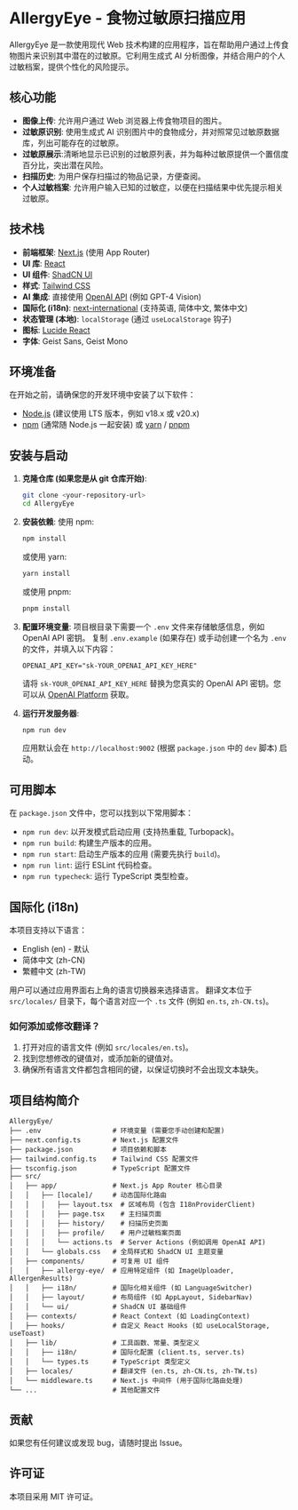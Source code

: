 
# AllergyEye - 食物过敏原扫描应用

AllergyEye 是一款使用现代 Web 技术构建的应用程序，旨在帮助用户通过上传食物图片来识别其中潜在的过敏原。它利用生成式 AI 分析图像，并结合用户的个人过敏档案，提供个性化的风险提示。

## 核心功能

-   **图像上传**: 允许用户通过 Web 浏览器上传食物项目的图片。
-   **过敏原识别**: 使用生成式 AI 识别图片中的食物成分，并对照常见过敏原数据库，列出可能存在的过敏原。
-   **过敏原展示**:清晰地显示已识别的过敏原列表，并为每种过敏原提供一个置信度百分比，突出潜在风险。
-   **扫描历史**: 为用户保存扫描过的物品记录，方便查阅。
-   **个人过敏档案**: 允许用户输入已知的过敏症，以便在扫描结果中优先提示相关过敏原。

## 技术栈

-   **前端框架**: [Next.js](https://nextjs.org/) (使用 App Router)
-   **UI 库**: [React](https://reactjs.org/)
-   **UI 组件**: [ShadCN UI](https://ui.shadcn.com/)
-   **样式**: [Tailwind CSS](https://tailwindcss.com/)
-   **AI 集成**: 直接使用 [OpenAI API](https://openai.com/product) (例如 GPT-4 Vision)
-   **国际化 (i18n)**: [next-international](https://github.com/QuiiBz/next-international) (支持英语, 简体中文, 繁体中文)
-   **状态管理 (本地)**: `localStorage` (通过 `useLocalStorage` 钩子)
-   **图标**: [Lucide React](https://lucide.dev/)
-   **字体**: Geist Sans, Geist Mono

## 环境准备

在开始之前，请确保您的开发环境中安装了以下软件：

-   [Node.js](https://nodejs.org/) (建议使用 LTS 版本，例如 v18.x 或 v20.x)
-   [npm](https://www.npmjs.com/) (通常随 Node.js 一起安装) 或 [yarn](https://yarnpkg.com/) / [pnpm](https://pnpm.io/)

## 安装与启动

1.  **克隆仓库 (如果您是从 git 仓库开始)**:
    ```bash
    git clone <your-repository-url>
    cd AllergyEye
    ```

2.  **安装依赖**:
    使用 npm:
    ```bash
    npm install
    ```
    或使用 yarn:
    ```bash
    yarn install
    ```
    或使用 pnpm:
    ```bash
    pnpm install
    ```

3.  **配置环境变量**:
    项目根目录下需要一个 `.env` 文件来存储敏感信息，例如 OpenAI API 密钥。
    复制 `.env.example` (如果存在) 或手动创建一个名为 `.env` 的文件，并填入以下内容：

    ```env
    OPENAI_API_KEY="sk-YOUR_OPENAI_API_KEY_HERE"
    ```
    请将 `sk-YOUR_OPENAI_API_KEY_HERE` 替换为您真实的 OpenAI API 密钥。您可以从 [OpenAI Platform](https://platform.openai.com/account/api-keys) 获取。

4.  **运行开发服务器**:
    ```bash
    npm run dev
    ```
    应用默认会在 `http://localhost:9002` (根据 `package.json` 中的 `dev` 脚本) 启动。

## 可用脚本

在 `package.json` 文件中，您可以找到以下常用脚本：

-   `npm run dev`: 以开发模式启动应用 (支持热重载, Turbopack)。
-   `npm run build`: 构建生产版本的应用。
-   `npm run start`: 启动生产版本的应用 (需要先执行 `build`)。
-   `npm run lint`: 运行 ESLint 代码检查。
-   `npm run typecheck`: 运行 TypeScript 类型检查。

## 国际化 (i18n)

本项目支持以下语言：
-   English (en) - 默认
-   简体中文 (zh-CN)
-   繁體中文 (zh-TW)

用户可以通过应用界面右上角的语言切换器来选择语言。
翻译文本位于 `src/locales/` 目录下，每个语言对应一个 `.ts` 文件 (例如 `en.ts`, `zh-CN.ts`)。

### 如何添加或修改翻译？

1.  打开对应的语言文件 (例如 `src/locales/en.ts`)。
2.  找到您想修改的键值对，或添加新的键值对。
3.  确保所有语言文件都包含相同的键，以保证切换时不会出现文本缺失。

## 项目结构简介

```
AllergyEye/
├── .env                  # 环境变量 (需要您手动创建和配置)
├── next.config.ts        # Next.js 配置文件
├── package.json          # 项目依赖和脚本
├── tailwind.config.ts    # Tailwind CSS 配置文件
├── tsconfig.json         # TypeScript 配置文件
├── src/
│   ├── app/              # Next.js App Router 核心目录
│   │   ├── [locale]/     # 动态国际化路由
│   │   │   ├── layout.tsx  # 区域布局 (包含 I18nProviderClient)
│   │   │   ├── page.tsx    # 主扫描页面
│   │   │   ├── history/    # 扫描历史页面
│   │   │   ├── profile/    # 用户过敏档案页面
│   │   │   └── actions.ts  # Server Actions (例如调用 OpenAI API)
│   │   └── globals.css   # 全局样式和 ShadCN UI 主题变量
│   ├── components/       # 可复用 UI 组件
│   │   ├── allergy-eye/  # 应用特定组件 (如 ImageUploader, AllergenResults)
│   │   ├── i18n/         # 国际化相关组件 (如 LanguageSwitcher)
│   │   ├── layout/       # 布局组件 (如 AppLayout, SidebarNav)
│   │   └── ui/           # ShadCN UI 基础组件
│   ├── contexts/         # React Context (如 LoadingContext)
│   ├── hooks/            # 自定义 React Hooks (如 useLocalStorage, useToast)
│   ├── lib/              # 工具函数、常量、类型定义
│   │   ├── i18n/         # 国际化配置 (client.ts, server.ts)
│   │   └── types.ts      # TypeScript 类型定义
│   ├── locales/          # 翻译文件 (en.ts, zh-CN.ts, zh-TW.ts)
│   └── middleware.ts     # Next.js 中间件 (用于国际化路由处理)
└── ...                   # 其他配置文件
```

## 贡献

如果您有任何建议或发现 bug，请随时提出 Issue。

## 许可证

本项目采用 MIT 许可证。
